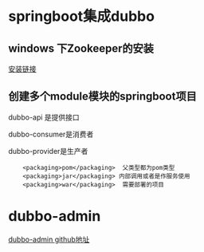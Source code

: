# springboot集成dubbo

## windows 下Zookeeper的安装
[安装链接](https://blog.csdn.net/tanhongwei1994/article/details/89959218)

## 创建多个module模块的springboot项目
 dubbo-api 是提供接口
 
 dubbo-consumer是消费者
 
 dubbo-provider是生产者

```
    <packaging>pom</packaging>  父类型都为pom类型
    <packaging>jar</packaging> 内部调用或者是作服务使用
    <packaging>war</packaging>  需要部署的项目

```


# dubbo-admin
[dubbo-admin github地址](https://github.com/apache/incubator-dubbo-admin)